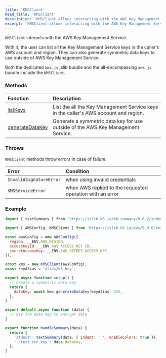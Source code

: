 ```yaml
---
title: 'KMSClient'
head_title: 'KMSClient'
description: 'KMSClient allows interacting with the AWS Key Management Service'
excerpt: 'KMSClient allows interacting with the AWS Key Management Service'
---
```


<BlockingAwsBlockquote />

`KMSClient` interacts with the AWS Key Management Service.

With it, the user can list all the Key Management Service keys in the caller's AWS account and region. They can also generate symmetric data keys to use outside of AWS Key Management Service.

Both the dedicated `kms.js` jslib bundle and the all-encompassing `aws.js` bundle include the `KMSClient`.

### Methods

| Function                                                                          | Description                                                                          |
| :-------------------------------------------------------------------------------- | :----------------------------------------------------------------------------------- |
| [listKeys](/javascript-api/jslib/aws/kmsclient/kmsclient-listkeys/)               | List the all the Key Management Service keys in the caller's AWS account and region. |
| [generateDataKey](/javascript-api/jslib/aws/kmsclient/kmsclient-generatedatakey/) | Generate a symmetric data key for use outside of the AWS Key Management Service.     |

### Throws

`KMSClient` methods throw errors in case of failure.

| Error                 | Condition                                                  |
| :-------------------- | :--------------------------------------------------------- |
| `InvalidSignatureError` | when using invalid credentials                    |
| `KMSServiceError`        | when AWS replied to the requested operation with an error |

### Example

<CodeGroup labels={[]}>

```javascript
import { textSummary } from 'https://jslib.k6.io/k6-summary/0.0.2/index.js';

import { AWSConfig, KMSClient } from 'https://jslib.k6.io/aws/0.9.0/kms.js';

const awsConfig = new AWSConfig({
  region: __ENV.AWS_REGION,
  accessKeyId: __ENV.AWS_ACCESS_KEY_ID,
  secretAccessKey: __ENV.AWS_SECRET_ACCESS_KEY,
});

const kms = new KMSClient(awsConfig);
const keyAlias = 'alias/k6-key';

export async function setup() {
  // Create a symmetric data key
  return {
    dataKey: await kms.generateDataKey(keyAlias, 32),
  };
}

export default async function (data) {
  // Use the data key to encrypt data
}

export function handleSummary(data) {
  return {
    'stdout': textSummary(data, { indent: ' ', enableColors: true }),
    './test-run.key': data.dataKey,
  };
}
```

</CodeGroup>
